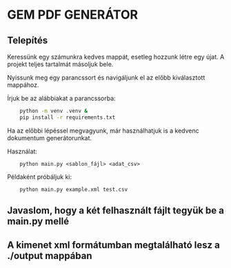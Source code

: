 # GEM PDF GENERÁTOR

## Telepítés

Keressünk egy számunkra kedves mappát, esetleg hozzunk létre egy újat. A projekt teljes tartalmát másoljuk bele.

Nyissunk meg egy parancssort és navigáljunk el az előbb kiválasztott mappához. 

Írjuk be az alábbiakat a parancssorba:

```bash
    python -m venv .venv &
    pip install -r requirements.txt
```

Ha az előbbi lépéssel megvagyunk, már használhatjuk is a kedvenc dokumentum generátorunkat.

Használat:

``` 
    python main.py <sablon_fájl> <adat_csv>
```

Példaként próbáljuk ki:

```
    python main.py example.xml test.csv
```

## Javaslom, hogy a két felhasznált fájlt tegyük be a main.py mellé

## A kimenet xml formátumban megtalálható lesz a ./output mappában

